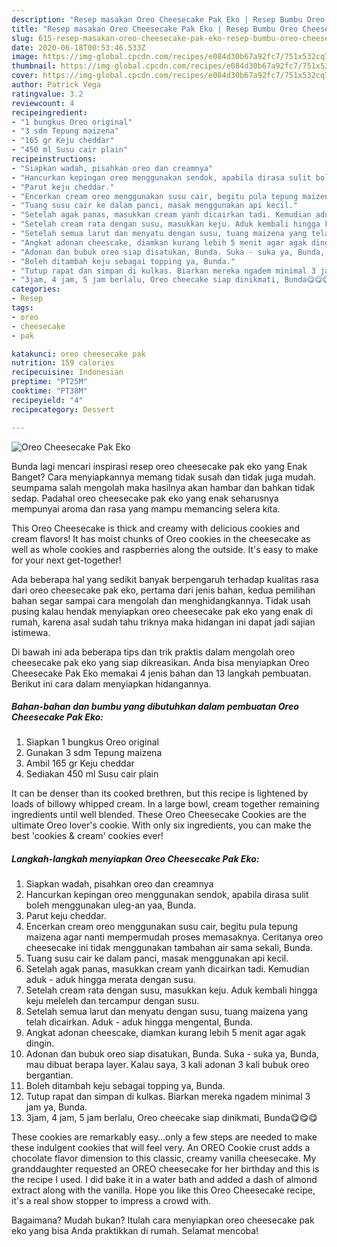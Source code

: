 ```yaml
---
description: "Resep masakan Oreo Cheesecake Pak Eko | Resep Bumbu Oreo Cheesecake Pak Eko Yang Bikin Ngiler"
title: "Resep masakan Oreo Cheesecake Pak Eko | Resep Bumbu Oreo Cheesecake Pak Eko Yang Bikin Ngiler"
slug: 615-resep-masakan-oreo-cheesecake-pak-eko-resep-bumbu-oreo-cheesecake-pak-eko-yang-bikin-ngiler
date: 2020-06-18T00:53:46.533Z
image: https://img-global.cpcdn.com/recipes/e084d30b67a92fc7/751x532cq70/oreo-cheesecake-pak-eko-foto-resep-utama.jpg
thumbnail: https://img-global.cpcdn.com/recipes/e084d30b67a92fc7/751x532cq70/oreo-cheesecake-pak-eko-foto-resep-utama.jpg
cover: https://img-global.cpcdn.com/recipes/e084d30b67a92fc7/751x532cq70/oreo-cheesecake-pak-eko-foto-resep-utama.jpg
author: Patrick Vega
ratingvalue: 3.2
reviewcount: 4
recipeingredient:
- "1 bungkus Oreo original"
- "3 sdm Tepung maizena"
- "165 gr Keju cheddar"
- "450 ml Susu cair plain"
recipeinstructions:
- "Siapkan wadah, pisahkan oreo dan creamnya"
- "Hancurkan kepingan oreo menggunakan sendok, apabila dirasa sulit boleh menggunakan uleg-an yaa, Bunda."
- "Parut keju cheddar."
- "Encerkan cream oreo menggunakan susu cair, begitu pula tepung maizena agar nanti mempermudah proses memasaknya. Ceritanya oreo cheesecake ini tidak menggunakan tambahan air sama sekali, Bunda."
- "Tuang susu cair ke dalam panci, masak menggunakan api kecil."
- "Setelah agak panas, masukkan cream yanh dicairkan tadi. Kemudian aduk - aduk hingga merata dengan susu."
- "Setelah cream rata dengan susu, masukkan keju. Aduk kembali hingga keju meleleh dan tercampur dengan susu."
- "Setelah semua larut dan menyatu dengan susu, tuang maizena yang telah dicairkan. Aduk - aduk hingga mengental, Bunda."
- "Angkat adonan cheescake, diamkan kurang lebih 5 menit agar agak dingin."
- "Adonan dan bubuk oreo siap disatukan, Bunda. Suka - suka ya, Bunda, mau dibuat berapa layer. Kalau saya, 3 kali adonan 3 kali bubuk oreo bergantian."
- "Boleh ditambah keju sebagai topping ya, Bunda."
- "Tutup rapat dan simpan di kulkas. Biarkan mereka ngadem minimal 3 jam ya, Bunda."
- "3jam, 4 jam, 5 jam berlalu, Oreo cheecake siap dinikmati, Bunda😋😋😋"
categories:
- Resep
tags:
- oreo
- cheesecake
- pak

katakunci: oreo cheesecake pak 
nutrition: 159 calories
recipecuisine: Indonesian
preptime: "PT25M"
cooktime: "PT38M"
recipeyield: "4"
recipecategory: Dessert

---
```



![Oreo Cheesecake Pak Eko](https://img-global.cpcdn.com/recipes/e084d30b67a92fc7/751x532cq70/oreo-cheesecake-pak-eko-foto-resep-utama.jpg)

Bunda lagi mencari inspirasi resep oreo cheesecake pak eko yang Enak Banget? Cara menyiapkannya memang tidak susah dan tidak juga mudah. seumpama salah mengolah maka hasilnya akan hambar dan bahkan tidak sedap. Padahal oreo cheesecake pak eko yang enak seharusnya mempunyai aroma dan rasa yang mampu memancing selera kita.

This Oreo Cheesecake is thick and creamy with delicious cookies and cream flavors! It has moist chunks of Oreo cookies in the cheesecake as well as whole cookies and raspberries along the outside. It&#39;s easy to make for your next get-together!

Ada beberapa hal yang sedikit banyak berpengaruh terhadap kualitas rasa dari oreo cheesecake pak eko, pertama dari jenis bahan, kedua pemilihan bahan segar sampai cara mengolah dan menghidangkannya. Tidak usah pusing kalau hendak menyiapkan oreo cheesecake pak eko yang enak di rumah, karena asal sudah tahu triknya maka hidangan ini dapat jadi sajian istimewa.


Di bawah ini ada beberapa tips dan trik praktis dalam mengolah oreo cheesecake pak eko yang siap dikreasikan. Anda bisa menyiapkan Oreo Cheesecake Pak Eko memakai 4 jenis bahan dan 13 langkah pembuatan. Berikut ini cara dalam menyiapkan hidangannya.

<!--inarticleads1-->

##### Bahan-bahan dan bumbu yang dibutuhkan dalam pembuatan Oreo Cheesecake Pak Eko:

1. Siapkan 1 bungkus Oreo original
1. Gunakan 3 sdm Tepung maizena
1. Ambil 165 gr Keju cheddar
1. Sediakan 450 ml Susu cair plain


It can be denser than its cooked brethren, but this recipe is lightened by loads of billowy whipped cream. In a large bowl, cream together remaining ingredients until well blended. These Oreo Cheesecake Cookies are the ultimate Oreo lover&#39;s cookie. With only six ingredients, you can make the best &#39;cookies &amp; cream&#39; cookies ever! 

<!--inarticleads2-->

##### Langkah-langkah menyiapkan Oreo Cheesecake Pak Eko:

1. Siapkan wadah, pisahkan oreo dan creamnya
1. Hancurkan kepingan oreo menggunakan sendok, apabila dirasa sulit boleh menggunakan uleg-an yaa, Bunda.
1. Parut keju cheddar.
1. Encerkan cream oreo menggunakan susu cair, begitu pula tepung maizena agar nanti mempermudah proses memasaknya. Ceritanya oreo cheesecake ini tidak menggunakan tambahan air sama sekali, Bunda.
1. Tuang susu cair ke dalam panci, masak menggunakan api kecil.
1. Setelah agak panas, masukkan cream yanh dicairkan tadi. Kemudian aduk - aduk hingga merata dengan susu.
1. Setelah cream rata dengan susu, masukkan keju. Aduk kembali hingga keju meleleh dan tercampur dengan susu.
1. Setelah semua larut dan menyatu dengan susu, tuang maizena yang telah dicairkan. Aduk - aduk hingga mengental, Bunda.
1. Angkat adonan cheescake, diamkan kurang lebih 5 menit agar agak dingin.
1. Adonan dan bubuk oreo siap disatukan, Bunda. Suka - suka ya, Bunda, mau dibuat berapa layer. Kalau saya, 3 kali adonan 3 kali bubuk oreo bergantian.
1. Boleh ditambah keju sebagai topping ya, Bunda.
1. Tutup rapat dan simpan di kulkas. Biarkan mereka ngadem minimal 3 jam ya, Bunda.
1. 3jam, 4 jam, 5 jam berlalu, Oreo cheecake siap dinikmati, Bunda😋😋😋


These cookies are remarkably easy…only a few steps are needed to make these indulgent cookies that will feel very. An OREO Cookie crust adds a chocolate flavor dimension to this classic, creamy vanilla cheesecake. My granddaughter requested an OREO cheesecake for her birthday and this is the recipe I used. I did bake it in a water bath and added a dash of almond extract along with the vanilla. Hope you like this Oreo Cheesecake recipe, it&#39;s a real show stopper to impress a crowd with. 

Bagaimana? Mudah bukan? Itulah cara menyiapkan oreo cheesecake pak eko yang bisa Anda praktikkan di rumah. Selamat mencoba!
